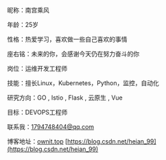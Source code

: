 昵称：南宫乘风

年龄：25岁

性格：热爱学习，喜欢做一些自己喜欢的事情

座右铭：未来的你，会感谢今天仍在努力奋斗的你

岗位：运维开发工程师

技能：擅长Linux，Kubernetes，Python，监控，自动化

研究方向：GO , Istio , Flask , 云原生 , Vue

目标：DEVOPS工程师

联系我：1794748404@qq.com


博客地址：[ownit.top](ownit.top)     [https://blog.csdn.net/heian_99](https://blog.csdn.net/heian_99)

